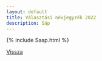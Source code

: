 ```yaml
---
layout: default
title: Választási névjegyzék 2022
description: Sáp
---
```


{% include Saap.html %}

[Vissza](./)